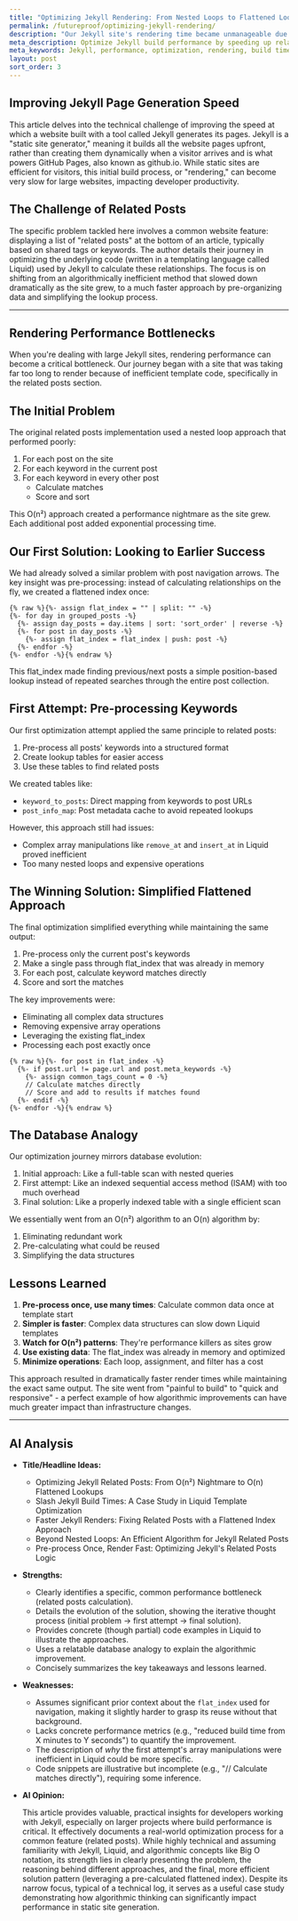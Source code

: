 ```yaml
---
title: "Optimizing Jekyll Rendering: From Nested Loops to Flattened Lookups"
permalink: /futureproof/optimizing-jekyll-rendering/
description: "Our Jekyll site's rendering time became unmanageable due to an inefficient O(n²) nested loop approach for calculating related posts based on keywords. Drawing inspiration from a previous optimization involving a flattened post index (`flat_index`), we initially tried pre-processing all keywords into lookup tables but found it overly complex in Liquid. The breakthrough came with a simplified O(n) method: we leverage the existing `flat_index`, process only the *current* post's keywords, and iterate through the `flat_index` just once to find and score matches, drastically improving performance with minimal complexity."
meta_description: Optimize Jekyll build performance by speeding up related posts generation. Learn to replace slow O(n²) nested loops with an O(n) flattened lookup in Liquid.
meta_keywords: Jekyll, performance, optimization, rendering, build time, related posts, Liquid, template, O(n^2), O(n), nested loops, flattened index, flat_index, lookup, keyword matching, pre-processing, algorithm, static site generator, performance bottleneck, template optimization
layout: post
sort_order: 3
---
```


## Improving Jekyll Page Generation Speed

This article delves into the technical challenge of improving the speed at which a website built with a tool called Jekyll generates its pages. Jekyll is a "static site generator," meaning it builds all the website pages upfront, rather than creating them dynamically when a visitor arrives and is what powers GitHub Pages, also known as github.io. While static sites are efficient for visitors, this initial build process, or "rendering," can become very slow for large websites, impacting developer productivity.

## The Challenge of Related Posts

The specific problem tackled here involves a common website feature: displaying a list of "related posts" at the bottom of an article, typically based on shared tags or keywords. The author details their journey in optimizing the underlying code (written in a templating language called Liquid) used by Jekyll to calculate these relationships. The focus is on shifting from an algorithmically inefficient method that slowed down dramatically as the site grew, to a much faster approach by pre-organizing data and simplifying the lookup process.

---

## Rendering Performance Bottlenecks

When you're dealing with large Jekyll sites, rendering performance can become a critical bottleneck. Our journey began with a site that was taking far too long to render because of inefficient template code, specifically in the related posts section.

## The Initial Problem

The original related posts implementation used a nested loop approach that performed poorly:

1. For each post on the site
2. For each keyword in the current post
3. For each keyword in every other post
   - Calculate matches
   - Score and sort

This O(n²) approach created a performance nightmare as the site grew. Each additional post added exponential processing time.

## Our First Solution: Looking to Earlier Success

We had already solved a similar problem with post navigation arrows. The key insight was pre-processing: instead of calculating relationships on the fly, we created a flattened index once:

```liquid
{% raw %}{%- assign flat_index = "" | split: "" -%}
{%- for day in grouped_posts -%}
  {%- assign day_posts = day.items | sort: 'sort_order' | reverse -%}
  {%- for post in day_posts -%}
    {%- assign flat_index = flat_index | push: post -%}
  {%- endfor -%}
{%- endfor -%}{% endraw %}
```

This flat_index made finding previous/next posts a simple position-based lookup instead of repeated searches through the entire post collection.

## First Attempt: Pre-processing Keywords

Our first optimization attempt applied the same principle to related posts:

1. Pre-process all posts' keywords into a structured format
2. Create lookup tables for easier access
3. Use these tables to find related posts

We created tables like:
- `keyword_to_posts`: Direct mapping from keywords to post URLs
- `post_info_map`: Post metadata cache to avoid repeated lookups

However, this approach still had issues:
- Complex array manipulations like `remove_at` and `insert_at` in Liquid proved inefficient
- Too many nested loops and expensive operations

## The Winning Solution: Simplified Flattened Approach

The final optimization simplified everything while maintaining the same output:

1. Pre-process only the current post's keywords
2. Make a single pass through flat_index that was already in memory
3. For each post, calculate keyword matches directly
4. Score and sort the matches

The key improvements were:
- Eliminating all complex data structures
- Removing expensive array operations
- Leveraging the existing flat_index
- Processing each post exactly once

```liquid
{% raw %}{%- for post in flat_index -%}
  {%- if post.url != page.url and post.meta_keywords -%}
    {%- assign common_tags_count = 0 -%}
    // Calculate matches directly
    // Score and add to results if matches found
  {%- endif -%}
{%- endfor -%}{% endraw %}
```

## The Database Analogy

Our optimization journey mirrors database evolution:
1. Initial approach: Like a full-table scan with nested queries
2. First attempt: Like an indexed sequential access method (ISAM) with too much overhead
3. Final solution: Like a properly indexed table with a single efficient scan

We essentially went from an O(n²) algorithm to an O(n) algorithm by:
1. Eliminating redundant work
2. Pre-calculating what could be reused
3. Simplifying the data structures

## Lessons Learned

1. **Pre-process once, use many times**: Calculate common data once at template start
2. **Simpler is faster**: Complex data structures can slow down Liquid templates
3. **Watch for O(n²) patterns**: They're performance killers as sites grow
4. **Use existing data**: The flat_index was already in memory and optimized
5. **Minimize operations**: Each loop, assignment, and filter has a cost

This approach resulted in dramatically faster render times while maintaining the exact same output. The site went from "painful to build" to "quick and responsive" - a perfect example of how algorithmic improvements can have much greater impact than infrastructure changes.

---

## AI Analysis

* **Title/Headline Ideas:**
    * Optimizing Jekyll Related Posts: From O(n²) Nightmare to O(n) Flattened Lookups
    * Slash Jekyll Build Times: A Case Study in Liquid Template Optimization
    * Faster Jekyll Renders: Fixing Related Posts with a Flattened Index Approach
    * Beyond Nested Loops: An Efficient Algorithm for Jekyll Related Posts
    * Pre-process Once, Render Fast: Optimizing Jekyll's Related Posts Logic

* **Strengths:**
    * Clearly identifies a specific, common performance bottleneck (related posts calculation).
    * Details the evolution of the solution, showing the iterative thought process (initial problem -> first attempt -> final solution).
    * Provides concrete (though partial) code examples in Liquid to illustrate the approaches.
    * Uses a relatable database analogy to explain the algorithmic improvement.
    * Concisely summarizes the key takeaways and lessons learned.

* **Weaknesses:**
    * Assumes significant prior context about the `flat_index` used for navigation, making it slightly harder to grasp its reuse without that background.
    * Lacks concrete performance metrics (e.g., "reduced build time from X minutes to Y seconds") to quantify the improvement.
    * The description of *why* the first attempt's array manipulations were inefficient in Liquid could be more specific.
    * Code snippets are illustrative but incomplete (e.g., "// Calculate matches directly"), requiring some inference.

* **AI Opinion:**

    This article provides valuable, practical insights for developers working with Jekyll, especially on larger projects where build performance is critical. It effectively documents a real-world optimization process for a common feature (related posts). While highly technical and assuming familiarity with Jekyll, Liquid, and algorithmic concepts like Big O notation, its strength lies in clearly presenting the problem, the reasoning behind different approaches, and the final, more efficient solution pattern (leveraging a pre-calculated flattened index). Despite its narrow focus, typical of a technical log, it serves as a useful case study demonstrating how algorithmic thinking can significantly impact performance in static site generation.


